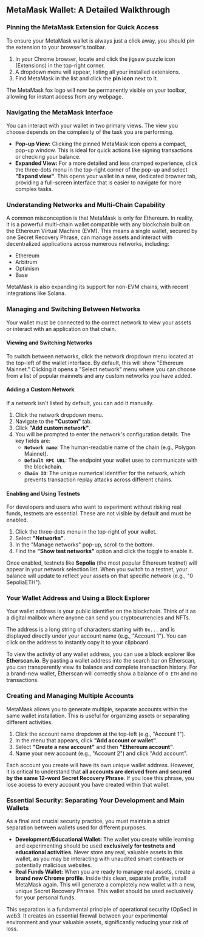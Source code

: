 ## MetaMask Wallet: A Detailed Walkthrough

### Pinning the MetaMask Extension for Quick Access

To ensure your MetaMask wallet is always just a click away, you should pin the extension to your browser's toolbar.

1.  In your Chrome browser, locate and click the jigsaw puzzle icon (Extensions) in the top-right corner.
2.  A dropdown menu will appear, listing all your installed extensions.
3.  Find MetaMask in the list and click the **pin icon** next to it.

The MetaMask fox logo will now be permanently visible on your toolbar, allowing for instant access from any webpage.

### Navigating the MetaMask Interface

You can interact with your wallet in two primary views. The view you choose depends on the complexity of the task you are performing.

*   **Pop-up View:** Clicking the pinned MetaMask icon opens a compact, pop-up window. This is ideal for quick actions like signing transactions or checking your balance.
*   **Expanded View:** For a more detailed and less cramped experience, click the three-dots menu in the top-right corner of the pop-up and select **"Expand view"**. This opens your wallet in a new, dedicated browser tab, providing a full-screen interface that is easier to navigate for more complex tasks.

### Understanding Networks and Multi-Chain Capability

A common misconception is that MetaMask is only for Ethereum. In reality, it is a powerful multi-chain wallet compatible with any blockchain built on the Ethereum Virtual Machine (EVM). This means a single wallet, secured by one Secret Recovery Phrase, can manage assets and interact with decentralized applications across numerous networks, including:

*   Ethereum
*   Arbitrum
*   Optimism
*   Base

MetaMask is also expanding its support for non-EVM chains, with recent integrations like Solana.

### Managing and Switching Between Networks

Your wallet must be connected to the correct network to view your assets or interact with an application on that chain.

#### Viewing and Switching Networks

To switch between networks, click the network dropdown menu located at the top-left of the wallet interface. By default, this will show "Ethereum Mainnet." Clicking it opens a "Select network" menu where you can choose from a list of popular mainnets and any custom networks you have added.

#### Adding a Custom Network

If a network isn't listed by default, you can add it manually.

1.  Click the network dropdown menu.
2.  Navigate to the **"Custom"** tab.
3.  Click **"Add custom network"**.
4.  You will be prompted to enter the network's configuration details. The key fields are:
    *   **`Network name`**: The human-readable name of the chain (e.g., Polygon Mainnet).
    *   **`Default RPC URL`**: The endpoint your wallet uses to communicate with the blockchain.
    *   **`Chain ID`**: The unique numerical identifier for the network, which prevents transaction replay attacks across different chains.

#### Enabling and Using Testnets

For developers and users who want to experiment without risking real funds, testnets are essential. These are not visible by default and must be enabled.

1.  Click the three-dots menu in the top-right of your wallet.
2.  Select **"Networks"**.
3.  In the "Manage networks" pop-up, scroll to the bottom.
4.  Find the **"Show test networks"** option and click the toggle to enable it.

Once enabled, testnets like **Sepolia** (the most popular Ethereum testnet) will appear in your network selection list. When you switch to a testnet, your balance will update to reflect your assets on that specific network (e.g., "0 SepoliaETH").

### Your Wallet Address and Using a Block Explorer

Your wallet address is your public identifier on the blockchain. Think of it as a digital mailbox where anyone can send you cryptocurrencies and NFTs.

The address is a long string of characters starting with `0x...` and is displayed directly under your account name (e.g., "Account 1"). You can click on the address to instantly copy it to your clipboard.

To view the activity of any wallet address, you can use a block explorer like **Etherscan.io**. By pasting a wallet address into the search bar on Etherscan, you can transparently view its balance and complete transaction history. For a brand-new wallet, Etherscan will correctly show a balance of `0 ETH` and no transactions.

### Creating and Managing Multiple Accounts

MetaMask allows you to generate multiple, separate accounts within the same wallet installation. This is useful for organizing assets or separating different activities.

1.  Click the account name dropdown at the top-left (e.g., "Account 1").
2.  In the menu that appears, click **"Add account or wallet"**.
3.  Select **"Create a new account"** and then **"Ethereum account"**.
4.  Name your new account (e.g., "Account 2") and click "Add account".

Each account you create will have its own unique wallet address. However, it is critical to understand that **all accounts are derived from and secured by the same 12-word Secret Recovery Phrase**. If you lose this phrase, you lose access to every account you have created within that wallet.

### Essential Security: Separating Your Development and Main Wallets

As a final and crucial security practice, you must maintain a strict separation between wallets used for different purposes.

*   **Development/Educational Wallet:** The wallet you create while learning and experimenting should be used **exclusively for testnets and educational activities**. Never store any real, valuable assets in this wallet, as you may be interacting with unaudited smart contracts or potentially malicious websites.
*   **Real Funds Wallet:** When you are ready to manage real assets, create a **brand new Chrome profile**. Inside this clean, separate profile, install MetaMask again. This will generate a completely new wallet with a new, unique Secret Recovery Phrase. This wallet should be used exclusively for your personal funds.

This separation is a fundamental principle of operational security (OpSec) in web3. It creates an essential firewall between your experimental environment and your valuable assets, significantly reducing your risk of loss.